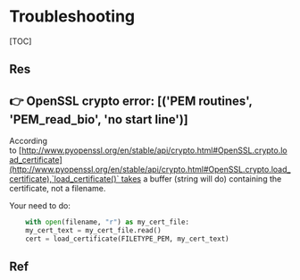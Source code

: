 # Troubleshooting

[TOC]



## Res


## 👉 OpenSSL crypto error: [('PEM routines', 'PEM_read_bio', 'no start line')]

According to [http://www.pyopenssl.org/en/stable/api/crypto.html#OpenSSL.crypto.load_certificate](http://www.pyopenssl.org/en/stable/api/crypto.html#OpenSSL.crypto.load_certificate),`load_certificate()` takes a buffer (string will do) containing the certificate, not a filename. 

Your need to do:
```python
	with open(filename, "r") as my_cert_file:
    my_cert_text = my_cert_file.read()
    cert = load_certificate(FILETYPE_PEM, my_cert_text)
```


[OpenSSL crypto error: ('PEM routines', 'PEM_read_bio', 'no start line')]: https://stackoverflow.com/questions/37120860/openssl-crypto-error-pem-routines-pem-read-bio-no-start-line


## Ref

